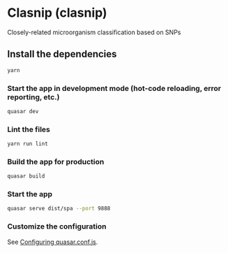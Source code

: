 # Clasnip (clasnip)

Closely-related microorganism classification based on SNPs

## Install the dependencies
```bash
yarn
```

### Start the app in development mode (hot-code reloading, error reporting, etc.)
```bash
quasar dev
```

### Lint the files
```bash
yarn run lint
```

### Build the app for production
```bash
quasar build
```

### Start the app
```bash
quasar serve dist/spa --port 9888
```

### Customize the configuration
See [Configuring quasar.conf.js](https://quasar.dev/quasar-cli/quasar-conf-js).
